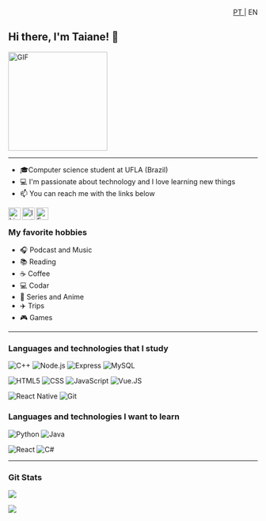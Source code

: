  <p style="text-align:right"> <a href="https://github.com/taianers/taianers/blob/main/README.md">PT </a>| EN </p>

## Hi there, I'm Taiane! 👋

<img alt="GIF" src="https://media.giphy.com/media/l4FsCR2hFJnGh18IM/giphy.gif" width = 200/>

---

- 🎓Computer science student at UFLA (Brazil)
- 💻 I'm passionate about technology and I love learning new things
- 📫 You can reach me with the links below

<a target="_blank" href="https://www.linkedin.com/in/taianers/">
  <img align="left" alt="LinkedIN" width="25px" src="https://logospng.org/download/linkedin/logo-linkedin-icon-2048.png" />
<a target="_blank" href="https://www.instagram.com/thay_osbourne">
  <img align="left" alt="Instagram" width="25px" src="https://upload.wikimedia.org/wikipedia/commons/thumb/e/e7/Instagram_logo_2016.svg/1200px-Instagram_logo_2016.svg.png" />
</a>
<a target="_blank" href="mailto:taianerodrigues.tec99@gmail.com">
  <img align="left" alt="E-mail" width="25px" src="https://logodownload.org/wp-content/uploads/2018/03/gmail-logo-16.png" />
</a>

</br>

### My favorite hobbies

- :headphones: Podcast and Music
- :books: Reading
- :coffee: Coffee
- :computer: Codar
- :fries: Series and Anime
- :airplane: Trips
- :video_game: Games

---

### Languages and technologies that I study

![C++](https://img.shields.io/badge/-C++-555555?style=flat&logo=c%2B%2B)
![Node.js](https://img.shields.io/badge/-Node.js-555555?style=flat&logo=node.js)
![Express](https://img.shields.io/badge/-ExpressJS-555555?style=flat&logo=express)
![MySQL](https://img.shields.io/badge/-MySQL-555555?style=flat&logo=mysql)

![HTML5](https://img.shields.io/badge/-Html-555555?style=flat&logo=c%2B%2B)
![CSS](https://img.shields.io/badge/-Css-555555?style=flat&logo=c%2B%2B)
![JavaScript](https://img.shields.io/badge/-Javascript-555555?style=flat&logo=javascript)
![Vue.JS](https://img.shields.io/badge/-Vue.js-555555?style=flat&logo=vue.js)

![React Native](https://img.shields.io/badge/-React%20Native-555555?style=flat&logo=react)
![Git](https://img.shields.io/badge/-Git-555555?style=flat&logo=c%2B%2B)

### Languages and technologies I want to learn

![Python](https://img.shields.io/badge/-Python-555555?style=flat&logo=python)
![Java](https://img.shields.io/badge/-Java-555555?style=flat&logo=java)

![React](https://img.shields.io/badge/-React-555555?style=flat&logo=react)
![C#](https://img.shields.io/badge/-C#-555555?style=flat&logo=csharp)

---

### Git Stats

![](https://github-readme-stats.vercel.app/api?username=taianers&show_icons=true&theme=blueberry)

![](https://github-readme-stats.vercel.app/api/top-langs/?username=taianers&layout=compact&theme=blueberry)
